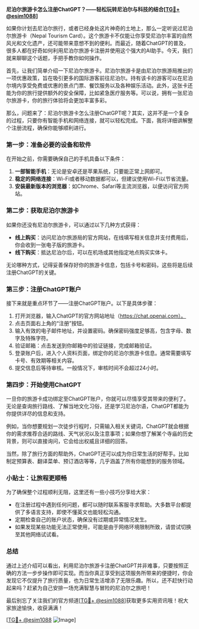 **尼泊尔旅游卡怎么注册ChatGPT？——轻松玩转尼泊尔与科技的结合[[TG💪+ @esim1088](https://t.me/s/esim1088)]**

如果你计划去尼泊尔旅行，或者已经身处这片神奇的土地上，那么一定听说过尼泊尔旅游卡（Nepal Tourism Card）。这个旅游卡不仅能让你享受尼泊尔丰富的自然风光和文化遗产，还可能带来意想不到的便利。而最近，随着ChatGPT的普及，很多人都在好奇如何利用尼泊尔旅游卡注册并使用这个强大的AI助手。今天，我们就来聊聊这个话题，手把手教你如何操作。

首先，让我们简单介绍一下尼泊尔旅游卡。尼泊尔旅游卡是由尼泊尔旅游局推出的一项优惠政策，旨在吸引更多的国际游客前往尼泊尔。持有该卡的游客可以在尼泊尔境内享受免费或优惠的景点门票、餐饮服务以及各种娱乐活动。此外，这张卡还能为你的旅行提供额外的安全保障，比如紧急医疗服务等。可以说，拥有一张尼泊尔旅游卡，你的旅行体验将会更加丰富多彩。

那么，问题来了：尼泊尔旅游卡怎么注册ChatGPT呢？其实，这并不是一个复杂的过程，只要你有智能手机和网络连接，就可以轻松完成。下面，我将详细讲解整个注册流程，确保你能够顺利进行。

### 第一步：准备必要的设备和软件

在开始之前，你需要确保自己的手机具备以下条件：

1. **一部智能手机**：无论是安卓还是苹果系统，只要能正常上网即可。
2. **稳定的网络连接**：Wi-Fi或者移动数据都可以，但建议使用Wi-Fi以节省流量。
3. **安装最新版本的浏览器**：如Chrome、Safari等主流浏览器，以便访问官方网站。

### 第二步：获取尼泊尔旅游卡

如果你还没有尼泊尔旅游卡，可以通过以下几种方式获得：

- **线上购买**：访问尼泊尔旅游局的官方网站，在线填写相关信息并支付费用后，你会收到一张电子版的旅游卡。
- **线下购买**：抵达尼泊尔后，可以在机场或其他指定地点购买实体卡。

无论哪种方式，记得妥善保存好你的旅游卡信息，包括卡号和密码，这些将是后续注册ChatGPT的关键。

### 第三步：注册ChatGPT账户

接下来就是重点环节了——注册ChatGPT账户。以下是具体步骤：

1. 打开浏览器，输入ChatGPT的官方网站地址（https://chat.openai.com）。
2. 点击页面右上角的“注册”按钮。
3. 输入有效的电子邮件地址，并设置密码。确保密码强度足够高，包含字母、数字及特殊字符。
4. 验证邮箱：点击发送到你邮箱中的验证链接，完成邮箱验证。
5. 登录账户后，进入个人资料页面，绑定你的尼泊尔旅游卡信息。通常需要填写卡号、有效期等相关内容。
6. 提交信息后等待审核。一般情况下，审核时间不会超过24小时。

### 第四步：开始使用ChatGPT

一旦你的旅游卡成功绑定至ChatGPT账户，你就可以尽情享受其带来的便利了。无论是查询旅行路线、了解当地文化习俗，还是学习尼泊尔语，ChatGPT都能为你提供详尽的信息和支持。

例如，当你想要规划一次徒步行程时，只需输入相关关键词，ChatGPT就会根据你的需求推荐合适的路线、天气状况以及注意事项；如果你想了解某个寺庙的历史背景，则可以直接询问，它会给出权威且详细的回答。

当然，除了旅行方面的帮助外，ChatGPT还可以成为你日常生活的好帮手。比如制定预算表、翻译菜单、预订酒店等等，几乎涵盖了所有你能想到的服务领域。

### 小贴士：让旅程更顺畅

为了确保整个过程顺利无阻，这里还有一些小技巧分享给大家：

- 在注册过程中遇到任何问题，都可以随时联系客服寻求帮助。大多数平台都提供了多语言支持，即使不懂英文也能轻松沟通。
- 定期检查自己的账户状态，确保没有过期或异常情况发生。
- 如果发现某些功能无法正常使用，可能是由于网络环境限制所致，请尝试切换至其他网络试试看。

### 总结

通过上述介绍可以看出，利用尼泊尔旅游卡注册ChatGPT并非难事，只要按照正确的方法一步步操作即可实现。而当你真正享受到这项服务所带来的便捷时，你会发现它不仅提升了旅行质量，也为日常生活增添了无限乐趣。所以，还不赶快行动起来吗？赶紧为自己安排一场充满智慧与冒险的尼泊尔之旅吧！

最后别忘了关注我们的官方频道[[TG💪+ @esim1088](https://t.me/s/esim1088)]获取更多实用资讯哦！祝大家旅途愉快，收获满满！

[[TG💪+ @esim1088](https://t.me/s/esim1088) ![Image](https://i.postimg.cc/4NQfJmqS/Snipaste-2025-05-13-00-14-12.png)]